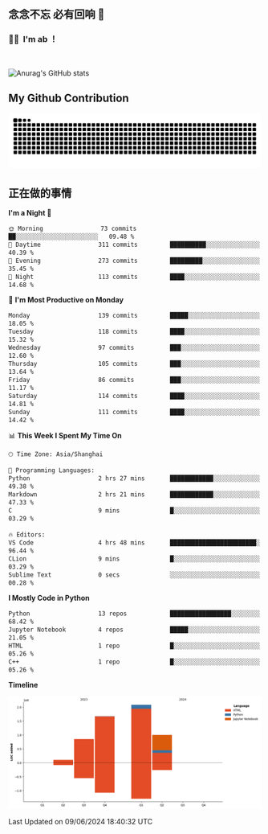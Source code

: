 ## 念念不忘 必有回响  👋
### 👨‍🔧&nbsp;&nbsp;I'm ab ！

<br>

![Anurag's GitHub stats](https://github-readme-stats.vercel.app/api?username=abinzzz&count_private=true&show_icons=true&theme=tokyonight)


## My Github Contribution
![](https://github.com/abinzzz/abinzzz/blob/output/github-contribution-grid-snake.svg)

## 正在做的事情

<!--START_SECTION:waka-->
**I'm a Night 🦉** 

```text
🌞 Morning                73 commits          ██░░░░░░░░░░░░░░░░░░░░░░░   09.48 % 
🌆 Daytime                311 commits         ██████████░░░░░░░░░░░░░░░   40.39 % 
🌃 Evening                273 commits         █████████░░░░░░░░░░░░░░░░   35.45 % 
🌙 Night                  113 commits         ████░░░░░░░░░░░░░░░░░░░░░   14.68 % 
```
📅 **I'm Most Productive on Monday** 

```text
Monday                   139 commits         █████░░░░░░░░░░░░░░░░░░░░   18.05 % 
Tuesday                  118 commits         ████░░░░░░░░░░░░░░░░░░░░░   15.32 % 
Wednesday                97 commits          ███░░░░░░░░░░░░░░░░░░░░░░   12.60 % 
Thursday                 105 commits         ███░░░░░░░░░░░░░░░░░░░░░░   13.64 % 
Friday                   86 commits          ███░░░░░░░░░░░░░░░░░░░░░░   11.17 % 
Saturday                 114 commits         ████░░░░░░░░░░░░░░░░░░░░░   14.81 % 
Sunday                   111 commits         ████░░░░░░░░░░░░░░░░░░░░░   14.42 % 
```


📊 **This Week I Spent My Time On** 

```text
🕑︎ Time Zone: Asia/Shanghai

💬 Programming Languages: 
Python                   2 hrs 27 mins       ████████████░░░░░░░░░░░░░   49.38 % 
Markdown                 2 hrs 21 mins       ████████████░░░░░░░░░░░░░   47.33 % 
C                        9 mins              █░░░░░░░░░░░░░░░░░░░░░░░░   03.29 % 

🔥 Editors: 
VS Code                  4 hrs 48 mins       ████████████████████████░   96.44 % 
CLion                    9 mins              █░░░░░░░░░░░░░░░░░░░░░░░░   03.29 % 
Sublime Text             0 secs              ░░░░░░░░░░░░░░░░░░░░░░░░░   00.28 % 
```

**I Mostly Code in Python** 

```text
Python                   13 repos            █████████████████░░░░░░░░   68.42 % 
Jupyter Notebook         4 repos             █████░░░░░░░░░░░░░░░░░░░░   21.05 % 
HTML                     1 repo              █░░░░░░░░░░░░░░░░░░░░░░░░   05.26 % 
C++                      1 repo              █░░░░░░░░░░░░░░░░░░░░░░░░   05.26 % 
```



**Timeline**

![Lines of Code chart](https://raw.githubusercontent.com/abinzzz/abinzzz/main/assets/bar_graph.png)


 Last Updated on 09/06/2024 18:40:32 UTC
<!--END_SECTION:waka-->


